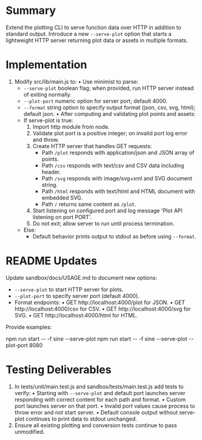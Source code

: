 # Summary

Extend the plotting CLI to serve function data over HTTP in addition to standard output. Introduce a new `--serve-plot` option that starts a lightweight HTTP server returning plot data or assets in multiple formats.

# Implementation

1. Modify src/lib/main.js to:
   • Use minimist to parse:
     - `--serve-plot` boolean flag; when provided, run HTTP server instead of exiting normally.
     - `--plot-port` numeric option for server port; default 4000.
     - `--format` string option to specify output format (json, csv, svg, html); default json.
   • After computing and validating plot points and assets:
     - If serve-plot is true:
       1. Import http module from node.
       2. Validate plot port is a positive integer; on invalid port log error and throw.
       3. Create HTTP server that handles GET requests:
          - Path `/plot` responds with application/json and JSON array of points.
          - Path `/csv` responds with text/csv and CSV data including header.
          - Path `/svg` responds with image/svg+xml and SVG document string.
          - Path `/html` responds with text/html and HTML document with embedded SVG.
          - Path `/` returns same content as `/plot`.
       4. Start listening on configured port and log message 'Plot API listening on port PORT'.
       5. Do not exit; allow server to run until process termination.
     - Else:
       - Default behavior prints output to stdout as before using `--format`.

# README Updates

Update sandbox/docs/USAGE.md to document new options:

- `--serve-plot` to start HTTP server for plots.
- `--plot-port` to specify server port (default 4000).
- Format endpoints:
  • GET http://localhost:4000/plot for JSON.
  • GET http://localhost:4000/csv for CSV.
  • GET http://localhost:4000/svg for SVG.
  • GET http://localhost:4000/html for HTML.

Provide examples:

npm run start -- -f sine --serve-plot
npm run start -- -f sine --serve-plot --plot-port 8080

# Testing Deliverables

1. In tests/unit/main.test.js and sandbox/tests/main.test.js add tests to verify:
   • Starting with `--serve-plot` and default port launches server responding with correct content for each path and format.
   • Custom port launches server on that port.
   • Invalid port values cause process to throw error and not start server.
   • Default console output without serve-plot continues to print data to stdout unchanged.
2. Ensure all existing plotting and conversion tests continue to pass unmodified.